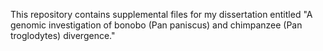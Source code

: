 This repository contains supplemental files for my dissertation entitled "A genomic investigation of bonobo (Pan paniscus) and chimpanzee (Pan troglodytes) divergence." 
